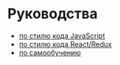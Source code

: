 # Руководства

- [по стилю кода JavaScript](javascript.md)
- [по стилю кода React/Redux](react.md)
- [по самообучению](frontend-roadmap.md)
